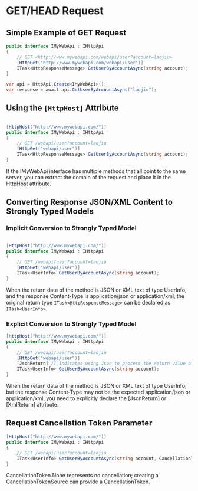 ﻿# GET/HEAD Request

## Simple Example of GET Request

```csharp
public interface IMyWebApi : IHttpApi
{
    // GET <http://www.mywebapi.com/webapi/user?account=laojiu>
    [HttpGet("http://www.mywebapi.com/webapi/user")]
    ITask<HttpResponseMessage> GetUserByAccountAsync(string account);
}

var api = HttpApi.Create<IMyWebApi>();
var response = await api.GetUserByAccountAsync("laojiu");
```

## Using the `[HttpHost]` Attribute

```csharp

[HttpHost("http://www.mywebapi.com/")]
public interface IMyWebApi : IHttpApi
{
    // GET /webapi/user?account=laojiu
    [HttpGet("webapi/user")]
    ITask<HttpResponseMessage> GetUserByAccountAsync(string account);
}
```

If the IMyWebApi interface has multiple methods that all point to the same server, you can extract the domain of the request and place it in the HttpHost attribute.

## Converting Response JSON/XML Content to Strongly Typed Models

### Implicit Conversion to Strongly Typed Model

```csharp

[HttpHost("http://www.mywebapi.com/")]
public interface IMyWebApi : IHttpApi
{
    // GET /webapi/user?account=laojiu
    [HttpGet("webapi/user")]
    ITask<UserInfo> GetUserByAccountAsync(string account);
}
```

When the return data of the method is JSON or XML text of type UserInfo, and the response Content-Type is application/json or application/xml, the original return type `ITask<HttpResponseMessage>` can be declared as `ITask<UserInfo>`.

### Explicit Conversion to Strongly Typed Model

```csharp
[HttpHost("http://www.mywebapi.com/")]
public interface IMyWebApi : IHttpApi
{
    // GET /webapi/user?account=laojiu
    [HttpGet("webapi/user")]  
    [JsonReturn] // Indicates using Json to process the return value of type UserInfo
    ITask<UserInfo> GetUserByAccountAsync(string account);
}
```

When the return data of the method is JSON or XML text of type UserInfo, but the response Content-Type may not be the expected application/json or application/xml, you need to explicitly declare the [JsonReturn] or [XmlReturn] attribute.

## Request Cancellation Token Parameter

```csharp
[HttpHost("http://www.mywebapi.com/")]
public interface IMyWebApi : IHttpApi
{
    // GET /webapi/user?account=laojiu
    ITask<UserInfo> GetUserByAccountAsync(string account, CancellationToken token);
}
```

CancellationToken.None represents no cancellation; creating a CancellationTokenSource can provide a CancellationToken.
